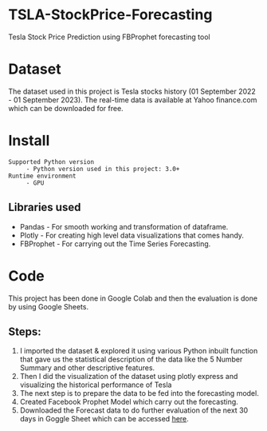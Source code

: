 # TSLA-StockPrice-Forecasting
Tesla Stock Price Prediction using FBProphet forecasting tool

# Dataset
The dataset used in this project is Tesla stocks history (01 September 2022 - 01 September 2023). The real-time data is available at Yahoo finance.com which can be downloaded for free.

# Install
    Supported Python version
         - Python version used in this project: 3.0+
    Runtime environment
         - GPU

## Libraries used
* Pandas - For smooth working and transformation of dataframe.
* Plotly - For creating high level data visualizations that comes handy.
* FBProphet - For carrying out the Time Series Forecasting.

# Code
This project has been done in Google Colab and then the evaluation is done by using Google Sheets.

## Steps:
1. I imported the dataset & explored it using various Python inbuilt function that gave us the statistical description of the data like the 5 Number Summary and other descriptive features.
2. Then I did the visualization of the dataset using plotly express and visualizing the historical performance of Tesla
3. The next step is to prepare the data to be fed into the forecasting model.
4. Created Facebook Prophet Model which carry out the forecasting.
5. Downloaded the Forecast data to do further evaluation of the next 30 days in Goggle Sheet which can be accessed [here](https://docs.google.com/spreadsheets/d/1HcbhNFkfTJBETnIBkcB0QM0Db9TSXfh7kevnMgPqlUY/edit?usp=sharing).





